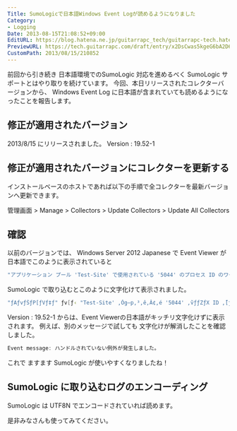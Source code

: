 ```yaml
---
Title: SumoLogicで日本語Windows Event Logが読めるようになりました
Category:
- Logging
Date: 2013-08-15T21:08:52+09:00
EditURL: https://blog.hatena.ne.jp/guitarrapc_tech/guitarrapc-tech.hatenablog.com/atom/entry/6802418398340959975
PreviewURL: https://tech.guitarrapc.com/draft/entry/x2DsCwas5kgeG6bA2D6W9YVaV2c
CustomPath: 2013/08/15/210852
---
```


<!--
Date: 2013-08-15T21:08:52+09:00
URL: https://tech.guitarrapc.com/entry/2013/08/15/210852
-->

前回から引き続き 日本語環境でのSumoLogic 対応を進めるべく SumoLogic サポートとはやり取りを続けています。
今回、本日リリースされたコレクターバージョンから、 Windows Event Log に日本語が含まれていても読めるようになったことを報告します。



## 修正が適用されたバージョン

2013/8/15 にリリースされました。
Version : 19.52-1


## 修正が適用されたバージョンにコレクターを更新する

インストールベースのホストであれば以下の手順で全コレクターを最新バージョンへ更新できます。

管理画面 > Manage > Collectors > Update Collectors > Update All Collectors

## 確認

以前のバージョンでは、 Windows Server 2012 Japanese で Event Viewer が日本語でこのように表示されていると

```ps1
"アプリケーション プール 'Test-Site' で使用されている '5044' のプロセス ID のワーカー プロセスは、アクティブでなかったためシャットダウンされました。アプリケーション プール タイムアウト構成は、20 分に設定されました。新しいワーカー プロセスは必要なときに開始されます。"
```


SumoLogic で取り込むとこのように文字化けて表示されました。

```ps1
"ƒAƒvƒŠƒP[ƒVƒ‡ƒ" ƒv[ƒ‹ "Test-Site' ‚Ŏg—p‚³‚ê‚Ă¢‚é '5044' ‚̃vƒƒZƒX ID ‚̃[ƒJ[ ƒvƒƒZƒX‚́AƒAƒNƒeƒBƒu‚łȂ©‚B½‚½‚߃Vƒƒƒ""
```


Version : 19.52-1 からは、Event Viewerの日本語がキッチリ文字化けずに表示されます。
例えば、別のメッセージで試しても 文字化けが解消したことを確認しました。

```ps1
Event message: ハンドルされていない例外が発生しました。
```


これで ますます SumoLogic が使いやすくなりましたね！

## SumoLogic に取り込むログのエンコーディング
SumoLogic は UTF8N でエンコードされていれば読めます。


是非みなさんも使ってみてください。
